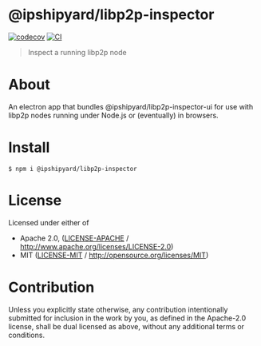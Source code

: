 # @ipshipyard/libp2p-inspector

[![codecov](https://img.shields.io/codecov/c/github/ipshipyard/js-libp2p-inspector.svg?style=flat-square)](https://codecov.io/gh/ipshipyard/js-libp2p-inspector)
[![CI](https://img.shields.io/github/actions/workflow/status/ipshipyard/js-libp2p-inspector/js-test-and-release.yml?branch=main\&style=flat-square)](https://github.com/ipshipyard/js-libp2p-inspector/actions/workflows/js-test-and-release.yml?query=branch%3Amain)

> Inspect a running libp2p node

# About

<!--

!IMPORTANT!

Everything in this README between "# About" and "# Install" is automatically
generated and will be overwritten the next time the doc generator is run.

To make changes to this section, please update the @packageDocumentation section
of src/index.js or src/index.ts

To experiment with formatting, please run "npm run docs" from the root of this
repo and examine the changes made.

-->

An electron app that bundles @ipshipyard/libp2p-inspector-ui for use with
libp2p nodes running under Node.js or (eventually) in browsers.

# Install

```console
$ npm i @ipshipyard/libp2p-inspector
```

# License

Licensed under either of

- Apache 2.0, ([LICENSE-APACHE](https://github.com/ipshipyard/js-libp2p-inspector/blob/main/packages/libp2p-inspector/LICENSE-APACHE) / <http://www.apache.org/licenses/LICENSE-2.0>)
- MIT ([LICENSE-MIT](https://github.com/ipshipyard/js-libp2p-inspector/blob/main/packages/libp2p-inspector/LICENSE-MIT) / <http://opensource.org/licenses/MIT>)

# Contribution

Unless you explicitly state otherwise, any contribution intentionally submitted for inclusion in the work by you, as defined in the Apache-2.0 license, shall be dual licensed as above, without any additional terms or conditions.
